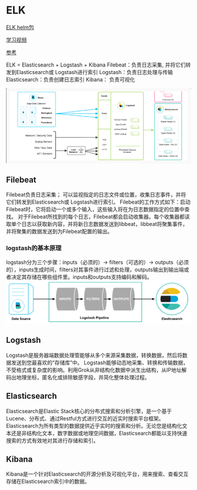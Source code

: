 # ELK


[ELK helm包](https://github.com/elastic/helm-charts/tree/v8.5.1)

[学习视频](https://www.bilibili.com/video/BV1mE411f7w6)

[参考](https://zhuanlan.zhihu.com/p/351831747)


ELK = Elasticsearch + Logstash + Kibana
Filebeat：负责日志采集, 并将它们转发到Elasticsearch或 Logstash进行索引
Logstash：负责日志处理与传输
Elasticsearch：负责创建日志索引
Kibana： 负责可视化

![](images_attachments/160621611227452.png)



## Filebeat
Filebeat负责日志采集； 可以监视指定的日志文件或位置，收集日志事件，并将它们转发到Elasticsearch或 Logstash进行索引。
Filebeat的工作方式如下：启动Filebeat时，它将启动一个或多个输入，这些输入将在为日志数据指定的位置中查找。
对于Filebeat所找到的每个日志，Filebeat都会启动收集器。每个收集器都读取单个日志以获取新内容，并将新日志数据发送到libbeat，libbeat将聚集事件，并将聚集的数据发送到为Filebeat配置的输出。


### logstash的基本原理
logstash分为三个步骤：inputs（必须的）→ filters（可选的）→ outputs（必须的），inputs生成时间，filters对其事件进行过滤和处理，outputs输出到输出端或者决定其存储在哪些组件里。inputs和outputs支持编码和解码。
![](images_attachments/190262811247618.png)


## Logstash
Logstash是服务器端数据处理管能够从多个来源采集数据，转换数据，然后将数据发送到您最喜欢的“存储库”中。
Logstash能够动态地采集、转换和传输数据，不受格式或复杂度的影响。利用Grok从非结构化数据中派生出结构，从IP地址解码出地理坐标，匿名化或排除敏感字段，并简化整体处理过程。

## Elasticsearch
Elasticsearch是Elastic Stack核心的分布式搜索和分析引擎，是一个基于Lucene、分布式、通过Restful方式进行交互的近实时搜索平台框架。
Elasticsearch为所有类型的数据提供近乎实时的搜索和分析。无论您是结构化文本还是非结构化文本，数字数据或地理空间数据，Elasticsearch都能以支持快速搜索的方式有效地对其进行存储和索引。

## Kibana
Kibana是一个针对Elasticsearch的开源分析及可视化平台，用来搜索、查看交互存储在Elasticsearch索引中的数据。









